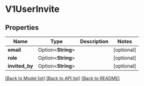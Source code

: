 # V1UserInvite

## Properties

Name | Type | Description | Notes
------------ | ------------- | ------------- | -------------
**email** | Option<**String**> |  | [optional]
**role** | Option<**String**> |  | [optional]
**invited_by** | Option<**String**> |  | [optional]

[[Back to Model list]](../README.md#documentation-for-models) [[Back to API list]](../README.md#documentation-for-api-endpoints) [[Back to README]](../README.md)



